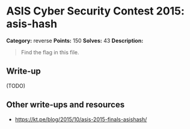 # ASIS Cyber Security Contest 2015: asis-hash

**Category:** reverse
**Points:** 150
**Solves:** 43
**Description:**

> Find the flag in this file.

## Write-up

(TODO)

## Other write-ups and resources

* https://kt.pe/blog/2015/10/asis-2015-finals-asishash/

